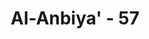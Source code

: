 ---
title: "Al-Anbiya' - 57"
no: 57
arabic_no: ٥٧
ayah: وَتَاللّٰهِ لَاَكِيْدَنَّ اَصْنَامَكُمْ بَعْدَ اَنْ تُوَلُّوْا مُدْبِرِيْنَ 
translation: "Dan demi Allah, sungguh, aku akan melakukan tipu daya terhadap berhala-berhalamu setelah kamu pergi meninggalkannya."
tafsir: "Ayat ini menerangkan apa yang terkandung dalam hati Ibrahim yang diucapkan dan didengar oleh sebagian kaumnya yaitu ia bertekad untuk menghancurkan patung-patung yang menjadi sesembahan kaumnya, apabila mereka sudah pergi meninggalkan tempat tersebut."
---